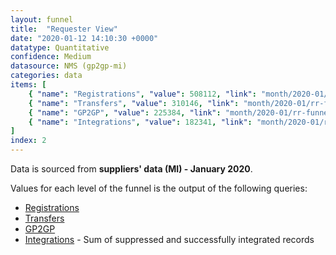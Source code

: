 ```yaml
---
layout: funnel
title:  "Requester View"
date: "2020-01-12 14:10:30 +0000"
datatype: Quantitative
confidence: Medium
datasource: NMS (gp2gp-mi)
categories: data
items: [
    { "name": "Registrations", "value": 508112, "link": "month/2020-01/rr-funnel/registrations/registrations" },
    { "name": "Transfers", "value": 310146, "link": "month/2020-01/rr-funnel/transfers/transfers" },
    { "name": "GP2GP", "value": 225384, "link": "month/2020-01/rr-funnel/gp2gp/gp2gp" },
    { "name": "Integrations", "value": 182341, "link": "month/2020-01/rr-funnel/integrations/integrations" }
]
index: 2
---
```


Data is sourced from **suppliers' data (MI) - January 2020**.

Values for each level of the funnel is the output of the following queries:

- [Registrations](registrations/registrations)
- [Transfers](transfers/transfers)
- [GP2GP](gp2gp/gp2gp)
- [Integrations](integrations/integrations) - Sum of suppressed and successfully integrated records
